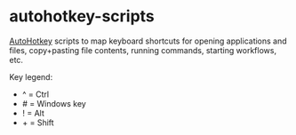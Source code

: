 # autohotkey-scripts

[AutoHotkey][ahk] scripts to map keyboard shortcuts for opening applications and files, copy+pasting file contents, running commands, starting workflows, etc.

Key legend:

* ^ = Ctrl
* \# = Windows key
* ! = Alt
* \+ = Shift

[ahk]: https://autohotkey.com
